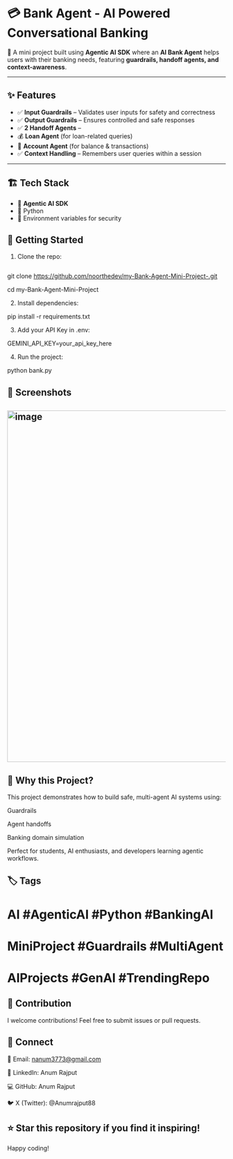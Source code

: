 # 💳 Bank Agent - AI Powered Conversational Banking

🚀 A mini project built using **Agentic AI SDK** where an **AI Bank Agent** helps users with their banking needs, featuring **guardrails, handoff agents, and context-awareness**.

---

## ✨ Features
- ✅ **Input Guardrails** – Validates user inputs for safety and correctness  
- ✅ **Output Guardrails** – Ensures controlled and safe responses  
- ✅ **2 Handoff Agents** –  
 - 💰 **Loan Agent** (for loan-related queries)  
 - 🏦 **Account Agent** (for balance & transactions)  
- ✅ **Context Handling** – Remembers user queries within a session  

---

## 🏗️ Tech Stack
- 🧠 **Agentic AI SDK**
- 🐍 Python
- 🔑 Environment variables for security

## 🚀 Getting Started

1. Clone the repo:
   ```bash
git clone https://github.com/noorthedev/my-Bank-Agent-Mini-Project-.git

   cd my-Bank-Agent-Mini-Project

 2. Install dependencies:

pip install -r requirements.txt


3. Add your API Key in .env:

GEMINI_API_KEY=your_api_key_here


4. Run the project:

python bank.py

##  📸 Screenshots
## <img width="1528" height="809" alt="image" src="https://github.com/user-attachments/assets/b78f4cd1-2f21-413c-b89d-296b37a8ccc1" />


## 🌟 Why this Project?

This project demonstrates how to build safe, multi-agent AI systems using:

Guardrails

Agent handoffs

Banking domain simulation

Perfect for students, AI enthusiasts, and developers learning agentic workflows.

## 🏷️ Tags

# AI #AgenticAI #Python #BankingAI
# MiniProject #Guardrails #MultiAgent
# AIProjects #GenAI #TrendingRepo

## 🤝 Contribution
I welcome contributions! Feel free to submit issues or pull requests.

## 📢 Connect

📧 Email: nanum3773@gmail.com

💼 LinkedIn: Anum Rajput

💻 GitHub:  Anum Rajput

🐦 X (Twitter): @Anumrajput88

## ⭐ Star this repository if you find it inspiring!
Happy coding!

